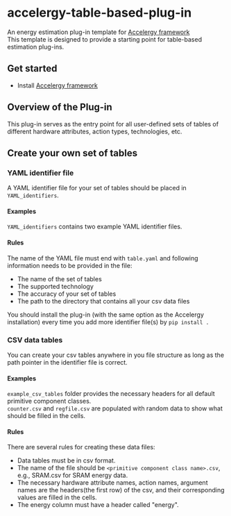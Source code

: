 # accelergy-table-based-plug-in

An energy estimation plug-in template for [Accelergy framework](https://github.com/nelliewu96/accelergy)    
This template is designed to provide a starting point for table-based estimation plug-ins.


## Get started 
- Install [Accelergy framework](https://github.com/nelliewu95/accelergy)

## Overview of the Plug-in
This plug-in serves as the entry point for all user-defined sets of tables of different hardware attributes,
action types, technologies, etc. 

## Create your own set of tables

### YAML identifier file
A YAML identifier file for your set of tables should be placed in  ```YAML_identifiers```.

#### Examples
```YAML_identifiers``` contains two example YAML identifier files.

#### Rules
The name of the YAML file must end with ```table.yaml``` and following information needs to be provided in the file:
 - The name of the set of tables
 - The supported technology 
 - The accuracy of your set of tables
 - The path to the directory that contains all your csv data files

You should install the plug-in (with the same option as the Accelergy installation) every time you add more identifier file(s) by ```pip install .```


### CSV data tables 
You can create your csv tables anywhere in you file structure as long as the path pointer in the identifier file is correct.

#### Examples
```example_csv_tables``` folder provides the necessary headers for all default primitive component classes.  
```counter.csv``` and ```regfile.csv``` are populated with random data to show what should be filled in the cells.
#### Rules
There are several rules for creating these data files:
- Data tables must be in csv format.
- The name of the file should be ```<primitive component class name>.csv```, e.g., SRAM.csv for SRAM energy data.
- The necessary hardware attribute names, action names, argument names are the headers(the first row) of the csv, and their corresponding values are filled in the cells.
- The energy column must have a header called "energy".
 
